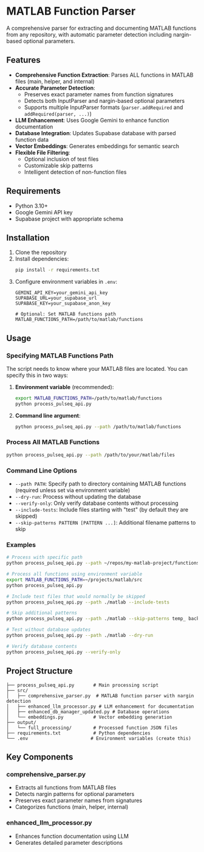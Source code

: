 # MATLAB Function Parser

A comprehensive parser for extracting and documenting MATLAB functions from any repository, with automatic parameter detection including nargin-based optional parameters.

## Features

- **Comprehensive Function Extraction**: Parses ALL functions in MATLAB files (main, helper, and internal)
- **Accurate Parameter Detection**: 
  - Preserves exact parameter names from function signatures
  - Detects both InputParser and nargin-based optional parameters
  - Supports multiple InputParser formats (`parser.addRequired` and `addRequired(parser, ...)`)
- **LLM Enhancement**: Uses Google Gemini to enhance function documentation
- **Database Integration**: Updates Supabase database with parsed function data
- **Vector Embeddings**: Generates embeddings for semantic search
- **Flexible File Filtering**: 
  - Optional inclusion of test files
  - Customizable skip patterns
  - Intelligent detection of non-function files

## Requirements

- Python 3.10+
- Google Gemini API key
- Supabase project with appropriate schema

## Installation

1. Clone the repository
2. Install dependencies:
   ```bash
   pip install -r requirements.txt
   ```
3. Configure environment variables in `.env`:
   ```
   GEMINI_API_KEY=your_gemini_api_key
   SUPABASE_URL=your_supabase_url
   SUPABASE_KEY=your_supabase_anon_key
   
   # Optional: Set MATLAB functions path
   MATLAB_FUNCTIONS_PATH=/path/to/matlab/functions
   ```

## Usage

### Specifying MATLAB Functions Path

The script needs to know where your MATLAB files are located. You can specify this in two ways:

1. **Environment variable** (recommended):
   ```bash
   export MATLAB_FUNCTIONS_PATH=/path/to/matlab/functions
   python process_pulseq_api.py
   ```

2. **Command line argument**:
   ```bash
   python process_pulseq_api.py --path /path/to/matlab/functions
   ```

### Process All MATLAB Functions

```bash
python process_pulseq_api.py --path /path/to/your/matlab/files
```

### Command Line Options

- `--path PATH`: Specify path to directory containing MATLAB functions (required unless set via environment variable)
- `--dry-run`: Process without updating the database
- `--verify-only`: Only verify database contents without processing
- `--include-tests`: Include files starting with "test" (by default they are skipped)
- `--skip-patterns PATTERN [PATTERN ...]`: Additional filename patterns to skip

### Examples

```bash
# Process with specific path
python process_pulseq_api.py --path ~/repos/my-matlab-project/functions

# Process all functions using environment variable
export MATLAB_FUNCTIONS_PATH=~/projects/matlab/src
python process_pulseq_api.py

# Include test files that would normally be skipped
python process_pulseq_api.py --path ./matlab --include-tests

# Skip additional patterns
python process_pulseq_api.py --path ./matlab --skip-patterns temp_ backup_

# Test without database updates
python process_pulseq_api.py --path ./matlab --dry-run

# Verify database contents
python process_pulseq_api.py --verify-only
```

## Project Structure

```
├── process_pulseq_api.py       # Main processing script
├── src/
│   ├── comprehensive_parser.py  # MATLAB function parser with nargin detection
│   ├── enhanced_llm_processor.py # LLM enhancement for documentation
│   ├── enhanced_db_manager_updated.py # Database operations
│   └── embeddings.py           # Vector embedding generation
├── output/
│   └── full_processing/        # Processed function JSON files
├── requirements.txt            # Python dependencies
└── .env                       # Environment variables (create this)
```

## Key Components

### comprehensive_parser.py
- Extracts all functions from MATLAB files
- Detects nargin patterns for optional parameters
- Preserves exact parameter names from signatures
- Categorizes functions (main, helper, internal)

### enhanced_llm_processor.py
- Enhances function documentation using LLM
- Generates detailed parameter descriptions


